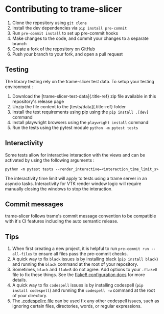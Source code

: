 # Contributing to trame-slicer

1. Clone the repository using `git clone`
1. Install the dev dependencies via `pip install pre-commit`
1. Run `pre-commit install` to set up pre-commit hooks
1. Make changes to the code, and commit your changes to a separate branch
1. Create a fork of the repository on GitHub
1. Push your branch to your fork, and open a pull request

## Testing

The library testing rely on the trame-slicer test data. To setup your testing
environment :

1. Download the [trame-slicer-test-data]{.title-ref} zip file available in this
   repository\'s release page
1. Unzip the file content to the [tests/data]{.title-ref} folder
1. Install the test requirements using pip using the `pip install .[dev]`
   command
1. Install playwright browsers using the `playwright install` command
1. Run the tests using the pytest module `python -m pytest tests`

## Interactivity

Some tests allow for interactive interaction with the views and can be activated
by using the following arguments :

`python -m pytest tests --render_interactive=<interaction_time_limit_s>`

The interactivity time limit will apply to tests using a trame server in an
asyncio tasks. Interactivity for VTK render window logic will require manually
closing the windows to stop the interaction.

## Commit messages

trame-slicer follows trame\'s commit message convention to be compatible with
it\'s CI features including the auto semantic release.

## Tips

1. When first creating a new project, it is helpful to run
   `pre-commit run --all-files` to ensure all files pass the pre-commit checks.
1. A quick way to fix `black` issues is by installing black
   (`pip install black`) and running the `black` command at the root of your
   repository.
1. Sometimes, `black` and `flake8` do not agree. Add options to your `.flake8`
   file to fix these things. See the
   [flake8 configuration docs](https://flake8.pycqa.org/en/latest/user/configuration.html)
   for more details.
1. A quick way to fix `codespell` issues is by installing codespell
   (`pip install codespell`) and running the `codespell -w` command at the root
   of your directory.
1. The
   [.codespellrc file](https://github.com/codespell-project/codespell#using-a-config-file)
   can be used fix any other codespell issues, such as ignoring certain files,
   directories, words, or regular expressions.

